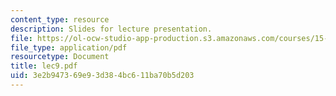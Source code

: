 ```yaml
---
content_type: resource
description: Slides for lecture presentation.
file: https://ol-ocw-studio-app-production.s3.amazonaws.com/courses/15-511-financial-accounting-summer-2004/3e2b947369e93d384bc611ba70b5d203_lec9.pdf
file_type: application/pdf
resourcetype: Document
title: lec9.pdf
uid: 3e2b9473-69e9-3d38-4bc6-11ba70b5d203
---
```

